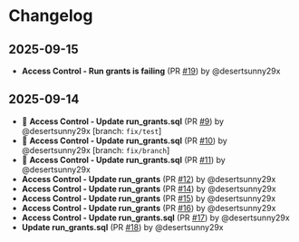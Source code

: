 # Changelog

## 2025-09-15
- **Access Control - Run grants is failing** (PR [#19](https://github.com/desertsunny29x/access_control/pull/19)) by @desertsunny29x

## 2025-09-14
- 🎉 **Access Control - Update run_grants.sql** (PR [#9](https://github.com/desertsunny29x/access_control/pull/9)) by @desertsunny29x [branch: `fix/test`]
- 🎉 **Access Control - Update run_grants.sql** (PR [#10](https://github.com/desertsunny29x/access_control/pull/10)) by @desertsunny29x [branch: `fix/branch`]
- 🎉 **Access Control - Update run_grants.sql** (PR [#11](https://github.com/desertsunny29x/access_control/pull/11)) by @desertsunny29x
- **Access Control - Update run_grants** (PR [#12](https://github.com/desertsunny29x/access_control/pull/12)) by @desertsunny29x
- **Access Control - Update run_grants** (PR [#14](https://github.com/desertsunny29x/access_control/pull/14)) by @desertsunny29x
- **Access Control - Update run_grants** (PR [#15](https://github.com/desertsunny29x/access_control/pull/15)) by @desertsunny29x
- **Access Control - Update run_grants** (PR [#16](https://github.com/desertsunny29x/access_control/pull/16)) by @desertsunny29x
- **Access Control - Update run_grants.sql** (PR [#17](https://github.com/desertsunny29x/access_control/pull/17)) by @desertsunny29x
- **Update run_grants.sql** (PR [#18](https://github.com/desertsunny29x/access_control/pull/18)) by @desertsunny29x
